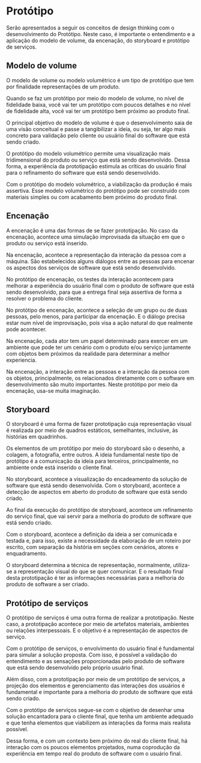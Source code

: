 # Protótipo

Serão apresentados a seguir os conceitos de design thinking com o desenvolvimento do Protótipo. Neste caso, é importante o entendimento e a aplicação do modelo de volume, da encenação, do storyboard e protótipo de serviços.

## Modelo de volume

O modelo de volume ou modelo volumétrico é um tipo de protótipo que tem por finalidade representações de um produto.

Quando se faz um protótipo por meio do modelo de volume, no nível de fidelidade baixa, você vai ter um protótipo com poucos detalhes e no nível de fidelidade alta, você vai ter um protótipo bem próximo ao produto final.

O principal objetivo do modelo de volume é que o desenvolvimento saia de uma visão conceitual e passe a tangibilizar a ideia, ou seja, ter algo mais concreto para validação pelo cliente ou usuário final do software que está sendo criado.

O protótipo do modelo volumétrico permite uma visualização mais tridimensional do produto ou serviço que está sendo desenvolvido. Dessa forma, a experiência da prototipação estimula as críticas do usuário final para o refinamento do software que está sendo desenvolvido.

Com o protótipo do modelo volumétrico, a viabilização da produção é mais assertiva. Esse modelo volumétrico do protótipo pode ser construído com materiais simples ou com acabamento bem próximo do produto final.

## Encenação

A encenação é uma das formas de se fazer prototipação. No caso da encenação, acontece uma simulação improvisada da situação em que o produto ou serviço está inserido.

Na encenação, acontece a representação da interação da pessoa com a máquina. São estabelecidos alguns diálogos entre as pessoas para encenar os aspectos dos serviços de software que está sendo desenvolvido.

No protótipo de encenação, os testes da interação acontecem para melhorar a experiência do usuário final com o produto de software que está sendo desenvolvido, para que a entrega final seja assertiva de forma a resolver o problema do cliente.

No protótipo de encenação, acontece a seleção de um grupo ou de duas pessoas, pelo menos, para participar da encenação. E o diálogo precisa estar num nível de improvisação, pois visa a ação natural do que realmente pode acontecer.

Na encenação, cada ator tem um papel determinado para exercer em um ambiente que pode ter um cenário com o produto e/ou serviço juntamente com objetos bem próximos da realidade para determinar a melhor experiencia.

Na encenação, a interação entre as pessoas e a interação da pessoa com os objetos, principalmente, os relacionados diretamente com o software em desenvolvimento são muito importantes. Neste protótipo por meio da encenação, usa-se muita imaginação.

## Storyboard


O storyboard é uma forma de fazer prototipação cuja representação visual é realizada por meio de quadros estáticos, semelhantes, inclusive, às histórias em quadrinhos.

Os elementos de um protótipo por meio do storyboard são o desenho, a colagem, a fotografia, entre outros. A ideia fundamental neste tipo de protótipo é a comunicação da ideia para terceiros, principalmente, no ambiente onde está inserido o cliente final.

No storyboard, acontece a visualização do encadeamento da solução de software que está sendo desenvolvida. Com o storyboard, acontece a detecção de aspectos em aberto do produto de software que está sendo criado.

Ao final da execução do protótipo de storyboard, acontece um refinamento do serviço final, que vai servir para a melhoria do produto de software que está sendo criado.

Com o storyboard, acontece a definição da ideia a ser comunicada e testada e, para isso, existe a necessidade da elaboração de um roteiro por escrito, com separação da história em seções com cenários, atores e enquadramento.

O storyboard determina a técnica de representação, normalmente, utiliza-se a representação visual do que se quer comunicar. E o resultado final desta prototipação é ter as informações necessárias para a melhoria do produto de software a ser criado.

## Protótipo de serviços

O protótipo de serviços é uma outra forma de realizar a prototipação. Neste caso, a prototipação acontece por meio de artefatos materiais, ambientes ou relações interpessoais. E o objetivo é a representação de aspectos de serviço.

Com o protótipo de serviços, o envolvimento do usuário final é fundamental para simular a solução proposta. Com isso, é possível a validação do entendimento e as sensações proporcionadas pelo produto de software que está sendo desenvolvido pelo próprio usuário final.

Além disso, com a prototipação por meio de um protótipo de serviços, a projeção dos elementos e gerenciamento das interações dos usuários é fundamental e importante para a melhoria do produto de software que está sendo criado.

Com o protótipo de serviços segue-se com o objetivo de desenhar uma solução encantadora para o cliente final, que tenha um ambiente adequado e que tenha elementos que viabilizem as interações da forma mais realista possível.

Dessa forma, e com um contexto bem próximo do real do cliente final, há interação com os poucos elementos projetados, numa coprodução da experiência em tempo real do produto de software com o usuário final.

